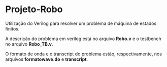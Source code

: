 # Projeto-Robo
Utilização do Verilog para resolver um problema de máquina de estados finitos.

A descrição do problema em verilog está no arquivo **Robo.v** e o testbench no arquivo **Robo_TB.v**.

O formato de onda e o transcript do problema estão, respectivamente, nos arquivos **formatowave.do** e **transcript**.
